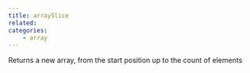 ```yaml
---
title: arraySlice
related:
categories:
    - array
---
```


Returns a new array, from the start position up to the count of elements